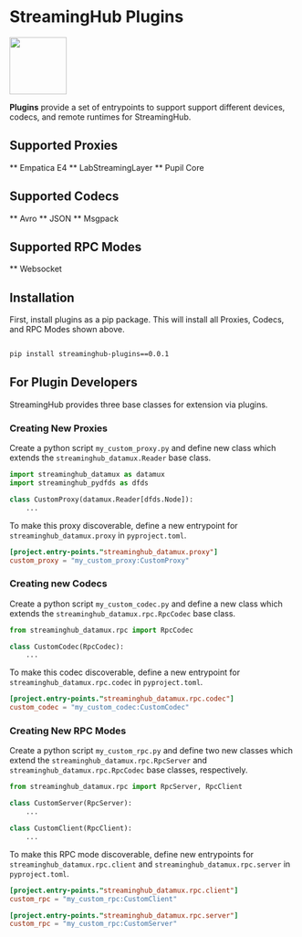 # StreamingHub Plugins

<img src="https://i.imgur.com/xSieE3V.png" height="100px">

**Plugins** provide a set of entrypoints to support support different devices, codecs, and remote runtimes for StreamingHub.

## Supported Proxies

** Empatica E4
** LabStreamingLayer
\*\* Pupil Core

## Supported Codecs

** Avro
** JSON
\*\* Msgpack

## Supported RPC Modes

\*\* Websocket

## Installation

First, install plugins as a pip package. This will install all Proxies, Codecs, and RPC Modes shown above.

```bash

pip install streaminghub-plugins==0.0.1

```

## For Plugin Developers

StreamingHub provides three base classes for extension via plugins.

### Creating New Proxies

Create a python script `my_custom_proxy.py` and define new class which extends the `streaminghub_datamux.Reader` base class.

```python
import streaminghub_datamux as datamux
import streaminghub_pydfds as dfds

class CustomProxy(datamux.Reader[dfds.Node]):
    ...

```

To make this proxy discoverable, define a new entrypoint for `streaminghub_datamux.proxy` in `pyproject.toml`.

```toml
[project.entry-points."streaminghub_datamux.proxy"]
custom_proxy = "my_custom_proxy:CustomProxy"

```

### Creating new Codecs

Create a python script `my_custom_codec.py` and define a new class which extends the `streaminghub_datamux.rpc.RpcCodec` base class.

```python
from streaminghub_datamux.rpc import RpcCodec

class CustomCodec(RpcCodec):
    ...

```

To make this codec discoverable, define a new entrypoint for `streaminghub_datamux.rpc.codec` in `pyproject.toml`.

```toml
[project.entry-points."streaminghub_datamux.rpc.codec"]
custom_codec = "my_custom_codec:CustomCodec"

```

### Creating New RPC Modes

Create a python script `my_custom_rpc.py` and define two new classes which extend the `streaminghub_datamux.rpc.RpcServer` and `streaminghub_datamux.rpc.RpcCodec` base classes, respectively.

```python
from streaminghub_datamux.rpc import RpcServer, RpcClient

class CustomServer(RpcServer):
    ...

class CustomClient(RpcClient):
    ...

```

To make this RPC mode discoverable, define new entrypoints for `streaminghub_datamux.rpc.client` and `streaminghub_datamux.rpc.server` in `pyproject.toml`.

```toml
[project.entry-points."streaminghub_datamux.rpc.client"]
custom_rpc = "my_custom_rpc:CustomClient"

[project.entry-points."streaminghub_datamux.rpc.server"]
custom_rpc = "my_custom_rpc:CustomServer"

```
